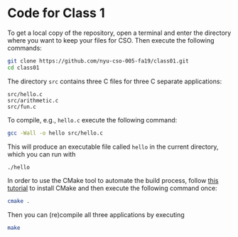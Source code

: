 # Code for Class 1

To get a local copy of the repository, open a terminal and enter the
directory where you want to keep your files for CSO. Then execute the
following commands:

```bash
git clone https://github.com/nyu-cso-005-fa19/class01.git
cd class01
```

The directory `src` contains three C files for three C separate
applications:

```
src/hello.c
src/arithmetic.c
src/fun.c
```

To compile, e.g., `hello.c` execute the following command:

```bash
gcc -Wall -o hello src/hello.c
```

This will produce an executable file called `hello` in the current
directory, which you can run with

```bash
./hello
```

In order to use the CMake tool to automate the build process,
follow
[this tutorial](https://tuannguyen68.gitbooks.io/learning-cmake-a-beginner-s-guide/content/chap1/chap1.html) to
install CMake and then execute the following command once:

```bash
cmake .
```

Then you can (re)compile all three applications by executing

```bash
make
```
